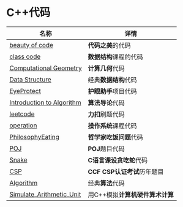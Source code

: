 # C++代码

| 名称                                                       | 详情                            |
| ---------------------------------------------------------- | ------------------------------- |
| [beauty of code](beauty%20of%20code)                       | **代码之美**的代码              |
| [class code](class%20code)                                 | **数据结构**课程的代码          |
| [Computational Geometry](Computational%20Geometry)         | **计算几何**代码                |
| [Data Structure](Data%20Structure)                         | 经典**数据结构**代码            |
| [EyeProtect](EyeProtect)                                   | **护眼助手**项目代码            |
| [Introduction to Algorithm](Introduction%20to%20Algorithm) | **算法导论**代码                |
| [leetcode](leetcode)                                       | **力扣**刷题代码                |
| [operation](operation)                                     | **操作系统**课程代码            |
| [PhilosophyEating](PhilosophyEating)                       | **哲学家吃饭问题**代码          |
| [POJ](POJ)                                                 | **POJ**题目代码                 |
| [Snake](Snake)                                             | **C语言课设贪吃蛇**代码         |
| [CSP](CSP)                                                 | **CCF CSP认证考试**历年题目     |
| [Algorithm](Algorithm)                                     | 经典**算法**代码                |
| [Simulate_Arithmetic_Unit](Simulate_Arithmetic_Unit)       | 用C++模拟**计算机硬件算术计算** |

